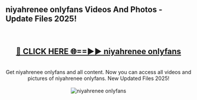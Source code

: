 <h2>niyahrenee onlyfans Videos And Photos - Update Files 2025!</h2>
<br>
<div align="center">
<h2><a href="https://linkcuts.com/hfmhzwbr" rel="nofollow">🔴 CLICK HERE 🌐==►► niyahrenee onlyfans</a></h2>
<br>
Get niyahrenee onlyfans and all content. Now you can access all videos and pictures of niyahrenee onlyfans. New Updated Files 2025!
<br>
<br>
<a href="https://linkcuts.com/hfmhzwbr" rel="nofollow" data-target="animated-image.originalLink"><img src="https://i.ibb.co.com/WyWwxjT/player-gif2.gif" alt="niyahrenee onlyfans" style="max-width: 100%; display: inline-block;" data-target="animated-image.originalImage"></a>
</div>
<br>